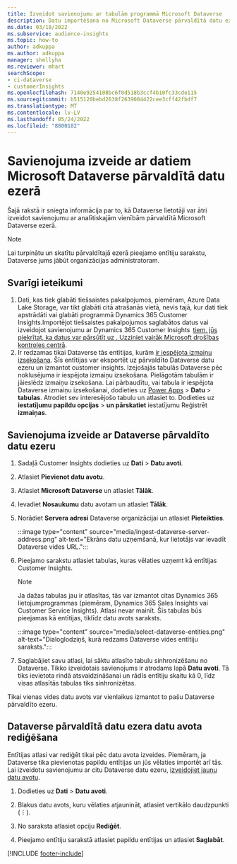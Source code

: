 ```yaml
---
title: Izveidot savienojumu ar tabulām programmā Microsoft Dataverse
description: Datu importēšana no Microsoft Dataverse pārvaldītā datu ezera.
ms.date: 03/18/2022
ms.subservice: audience-insights
ms.topic: how-to
author: adkuppa
ms.author: adkuppa
manager: shellyha
ms.reviewer: mhart
searchScope:
- ci-dataverse
- customerInsights
ms.openlocfilehash: 7140e9254108bc6f0d518b3ccf4b10fc33cde115
ms.sourcegitcommit: b515120bebd2638f2639004422cee3cff42fbdf7
ms.translationtype: MT
ms.contentlocale: lv-LV
ms.lasthandoff: 05/24/2022
ms.locfileid: "8800182"
---
```

# <a name="connect-to-data-in-a-microsoft-dataverse-managed-data-lake"></a>Savienojuma izveide ar datiem Microsoft Dataverse pārvaldītā datu ezerā

Šajā rakstā ir sniegta informācija par to, kā Dataverse lietotāji var ātri izveidot savienojumu ar analītiskajām vienībām pārvaldītā Microsoft Dataverse ezerā. 

> [!NOTE]
> Lai turpinātu un skatītu pārvaldītajā ezerā pieejamo entītiju sarakstu, Dataverse jums jābūt organizācijas administratoram.

## <a name="important-considerations"></a>Svarīgi ieteikumi

1. Dati, kas tiek glabāti tiešsaistes pakalpojumos, piemēram, Azure Data Lake Storage, var tikt glabāti citā atrašanās vietā, nevis tajā, kur dati tiek apstrādāti vai glabāti programmā Dynamics 365 Customer Insights.Importējot tiešsaistes pakalpojumos saglabātos datus vai izveidojot savienojumu ar Dynamics 365 Customer Insights  [tiem, jūs piekrītat, ka datus var pārsūtīt uz . Uzziniet vairāk Microsoft drošības kontroles centrā](https://www.microsoft.com/trust-center).
2. Ir redzamas tikai Dataverse tās entītijas, kurām [ir iespējota izmaiņu izsekošana](/power-platform/admin/enable-change-tracking-control-data-synchronization). Šīs entītijas var eksportēt uz pārvaldīto Dataverse datu ezeru un izmantot customer insights. Izejošajās tabulās Dataverse pēc noklusējuma ir iespējota izmaiņu izsekošana. Pielāgotām tabulām ir jāieslēdz izmaiņu izsekošana. Lai pārbaudītu, vai tabula ir iespējota Dataverse izmaiņu izsekošanai, dodieties uz [Power Apps](https://make.powerapps.com) > **Datu** > **tabulas**. Atrodiet sev interesējošo tabulu un atlasiet to. Dodieties uz **iestatījumu papildu opcijas** > **un pārskatiet** iestatījumu Reģistrēt **izmaiņas**.

## <a name="connect-to-a-dataverse-managed-lake"></a>Savienojuma izveide ar Dataverse pārvaldīto datu ezeru

1. Sadaļā Customer Insights dodieties uz **Dati** > **Datu avoti**.

2. Atlasiet **Pievienot datu avotu**.

3. Atlasiet **Microsoft Dataverse** un atlasiet **Tālāk**.

4. Ievadiet **Nosaukumu** datu avotam un atlasiet **Tālāk**. 

5. Norādiet **Servera adresi** Dataverse organizācijai un atlasiet **Pieteikties**.

   :::image type="content" source="media/ingest-dataverse-server-address.png" alt-text="Ekrāns datu uzņemšanā, kur lietotājs var ievadīt Dataverse vides URL.":::

6. Pieejamo sarakstu atlasiet tabulas, kuras vēlaties uzņemt kā entītijas Customer Insights.    

   > [!NOTE]
   > Ja dažas tabulas jau ir atlasītas, tās var izmantot citas Dynamics 365 lietojumprogrammas (piemēram, Dynamics 365 Sales Insights vai Customer Service Insights). Atlasi nevar mainīt. Šīs tabulas būs pieejamas kā entītijas, tiklīdz datu avots saraksts.

   :::image type="content" source="media/select-dataverse-entities.png" alt-text="Dialoglodziņš, kurā redzams Dataverse vides entītiju saraksts.":::

7. Saglabājiet savu atlasi, lai sāktu atlasīto tabulu sinhronizēšanu no Dataverse. Tikko izveidotais savienojums ir atrodams lapā **Datu avoti**. Tā tiks ievietota rindā atsvaidzināšanai un rādīs entītiju skaitu kā 0, līdz visas atlasītās tabulas tiks sinhronizētas.

Tikai vienas vides datu avots var vienlaikus izmantot to pašu Dataverse pārvaldīto ezeru.

## <a name="edit-a-dataverse-managed-lake-data-source"></a>Dataverse pārvaldītā datu ezera datu avota rediģēšana

Entītijas atlasi var rediģēt tikai pēc datu avota izveides. Piemēram, ja Dataverse tika pievienotas papildu entītijas un jūs vēlaties importēt arī tās.    
Lai izveidotu savienojumu ar citu Dataverse datu ezeru, [izveidojiet jaunu datu avotu](#connect-to-a-dataverse-managed-lake).

1. Dodieties uz **Dati** > **Datu avoti**.

2. Blakus datu avots, kuru vēlaties atjaunināt, atlasiet vertikālo daudzpunkti (&vellip;).

3. No saraksta atlasiet opciju **Rediģēt**.

4. Pieejamo entītiju sarakstā atlasiet papildu entītijas un atlasiet **Saglabāt**.

[!INCLUDE [footer-include](includes/footer-banner.md)]
